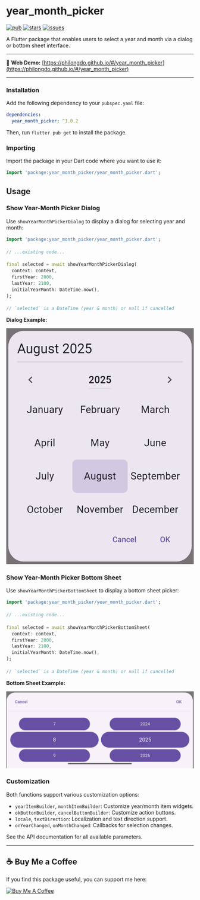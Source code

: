 # year_month_picker
[![pub](https://img.shields.io/pub/v/year_month_picker?label=pub&logo=dart)](https://pub.dev/packages/year_month_picker/install)
[![stars](https://img.shields.io/github/stars/PhiLongDo/year_month_picker?logo=github)](https://github.com/PhiLongDo/year_month_picker)
[![issues](https://img.shields.io/github/issues/PhiLongDo/year_month_picker?logo=github)](https://github.com/PhiLongDo/year_month_picker/issues) 

A Flutter package that enables users to select a year and month via a dialog or bottom sheet interface.

---

🚀 **Web Demo:** [https://philongdo.github.io/#/year_month_picker](https://philongdo.github.io/#/year_month_picker)

---

### Installation

Add the following dependency to your `pubspec.yaml` file:

```yaml
dependencies:
  year_month_picker: ^1.0.2
```

Then, run `flutter pub get` to install the package.

### Importing

Import the package in your Dart code where you want to use it:

```dart
import 'package:year_month_picker/year_month_picker.dart';
```

## Usage

### Show Year-Month Picker Dialog

Use `showYearMonthPickerDialog` to display a dialog for selecting year and month:

```dart
import 'package:year_month_picker/year_month_picker.dart';

// ...existing code...

final selected = await showYearMonthPickerDialog(
  context: context,
  firstYear: 2000,
  lastYear: 2100,
  initialYearMonth: DateTime.now(),
);

// `selected` is a DateTime (year & month) or null if cancelled
```

**Dialog Example:**

![Dialog Screenshot](https://github.com/PhiLongDo/year_month_picker/blob/main/Screenshot/Screenshot_dialog.PNG?raw=true)

### Show Year-Month Picker Bottom Sheet

Use `showYearMonthPickerBottomSheet` to display a bottom sheet picker:

```dart
import 'package:year_month_picker/year_month_picker.dart';

// ...existing code...

final selected = await showYearMonthPickerBottomSheet(
  context: context,
  firstYear: 2000,
  lastYear: 2100,
  initialYearMonth: DateTime.now(),
);

// `selected` is a DateTime (year & month) or null if cancelled
```

**Bottom Sheet Example:**

![Bottom Sheet Screenshot](https://github.com/PhiLongDo/year_month_picker/blob/main/Screenshot/Screenshot_bottom_sheet.PNG?raw=true)

### Customization

Both functions support various customization options:
- `yearItemBuilder`, `monthItemBuilder`: Customize year/month item widgets.
- `okButtonBuilder`, `cancelButtonBuilder`: Customize action buttons.
- `locale`, `textDirection`: Localization and text direction support.
- `onYearChanged`, `onMonthChanged`: Callbacks for selection changes.

See the API documentation for all available parameters.

---

## ☕ Buy Me a Coffee

If you find this package useful, you can support me here:

[![Buy Me A Coffee](https://img.buymeacoffee.com/button-api/?text=Buy%20me%20a%20coffee&slug=dplong&button_colour=FFDD00&font_colour=000000&font_family=Cookie&outline_colour=000000&coffee_colour=ffffff)](https://buymeacoffee.com/dplong)
